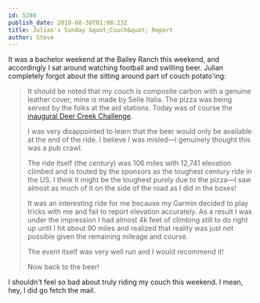 ```yaml
---
id: 5280
publish_date: 2010-08-30T01:08:23Z
title: Julian's Sunday &quot;Couch&quot; Report
author: Steve
---
```

It was a bachelor weekend at the Bailey Ranch this weekend, and accordingly I sat around watching football and swilling beer. Julian completely forgot about the sitting around part of couch potato'ing:

> It should be noted that my couch is composite carbon with a genuine leather cover, mine is made by Selle Italia. The pizza was being served by the folks at the aid stations. Today was of course the [inaugural Deer Creek Challenge](http://www.deercreekchallenge.com/).
> 
> I was very disappointed to learn that the beer would only be available at the end of the ride. I believe I was misled—I genuinely thought this was a pub crawl.
> 
> The ride itself (the century) was 106 miles with 12,741 elevation climbed and is touted by the sponsors as the toughest century ride in the US. I think it might be the toughest purely due to the pizza—I saw almost as much of it on the side of the road as I did in the boxes!
> 
> It was an interesting ride for me because my Garmin decided to play tricks with me and fail to report elevation accurately. As a result I was under the impression I had almost 4k feet of climbing still to do right up until I hit about 90 miles and realized that reality was just not possible given the remaining mileage and course.
> 
> The event itself was very well run and I would recommend it!
> 
> Now back to the beer!

I shouldn't feel so bad about truly riding my couch this weekend. I mean, hey, I did go fetch the mail.